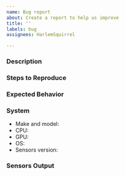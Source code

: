 ```yaml
---
name: Bug report
about: Create a report to help us improve
title: ''
labels: bug
assignees: HarlemSquirrel

---
```


### Description

<!--
A clear and concise description of what the bug is.
-->

<!--
Include any screenshots showing the issue
-->

### Steps to Reproduce

<!--
Steps to reproduce the behavior:
1. Go to '...'
2. Click on '....'
3. Scroll down to '....'
4. See error
-->

### Expected Behavior

<!--
A clear and concise description of what you expected to happen.
-->

### System
- Make and model: <!-- Computer OEM make and model or motherboard make and model -->
- CPU: <!-- [e.g. AMD Ryzen 7 3800X ] -->
- GPU: <!--- [e.g. NITRO+ RX 5700 XT 8G] -->
- OS: <!-- [e.g. Ubuntu 20.04] -->
- Sensors version: <!-- Output of running `sensors -v`in a terminal -->
 
### Sensors Output

<!--
Output of running the `sensors` in a terminal
-->
